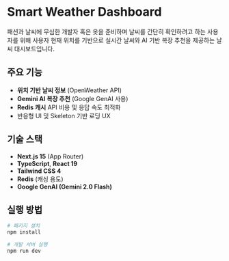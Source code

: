# Smart Weather Dashboard

패션과 날씨에 무심한 개발자 혹은 옷을 준비하며 날씨를 간단히 확인하려고 하는 사용자를 위해 사용자 현재 위치를 기반으로 실시간 날씨와 AI 기반 복장 추천을 제공하는 날씨 대시보드입니다.

<!-- ![screenshot](./public/screenshot.png) 스크린샷 -->

## 주요 기능

- **위치 기반 날씨 정보** (OpenWeather API)
- **Gemini AI 복장 추천** (Google GenAI 사용)
- **Redis 캐시** API 비용 및 응답 속도 최적화
- 반응형 UI 및 Skeleton 기반 로딩 UX

## 기술 스택

- **Next.js 15** (App Router)
- **TypeScript**, **React 19**
- **Tailwind CSS 4**
- **Redis** (캐싱 용도)
- **Google GenAI (Gemini 2.0 Flash)**

## 실행 방법

```bash
# 패키지 설치
npm install

# 개발 서버 실행
npm run dev
```
